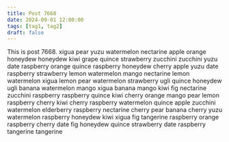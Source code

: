 ```yaml
---
title: Post 7668
date: 2024-09-01 12:00:00
tags: [tag1, tag2]
draft: false
---
```

This is post 7668.
xigua
pear
yuzu
watermelon
nectarine
apple
orange
honeydew
honeydew
kiwi
grape
quince
strawberry
zucchini
zucchini
yuzu
date
raspberry
orange
quince
raspberry
honeydew
cherry
apple
yuzu
date
raspberry
strawberry
lemon
watermelon
mango
nectarine
lemon
watermelon
xigua
lemon
pear
watermelon
strawberry
ugli
quince
honeydew
ugli
banana
watermelon
mango
xigua
banana
mango
kiwi
fig
nectarine
zucchini
raspberry
raspberry
quince
kiwi
cherry
orange
mango
pear
lemon
raspberry
cherry
kiwi
cherry
raspberry
watermelon
quince
apple
zucchini
watermelon
elderberry
raspberry
nectarine
cherry
pear
banana
cherry
yuzu
watermelon
raspberry
honeydew
kiwi
xigua
fig
tangerine
raspberry
orange
raspberry
cherry
date
fig
honeydew
quince
strawberry
date
raspberry
tangerine
tangerine
